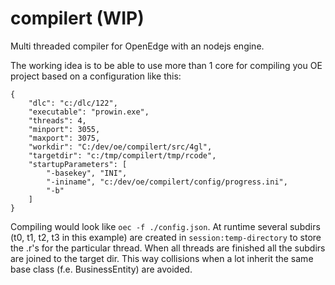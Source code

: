 # compilert (WIP)
Multi threaded compiler for OpenEdge with an nodejs engine. 

The working idea is to be able to use more than 1 core for compiling you OE project based on a configuration like this:
```
{
    "dlc": "c:/dlc/122",
    "executable": "prowin.exe",
    "threads": 4,
    "minport": 3055,
    "maxport": 3075,
    "workdir": "C:/dev/oe/compilert/src/4gl",
    "targetdir": "c:/tmp/compilert/tmp/rcode",
    "startupParameters": [
        "-basekey", "INI",
        "-ininame", "c:/dev/oe/compilert/config/progress.ini",
        "-b"
    ]
}
```
Compiling would look like `oec -f ./config.json`. At runtime several subdirs (t0, t1, t2, t3 in this example) are created in `session:temp-directory` to store the .r's for the particular thread. When all threads are finished all the subdirs are joined to the target dir. This way collisions when a lot inherit the same base class (f.e. BusinessEntity) are avoided.    
